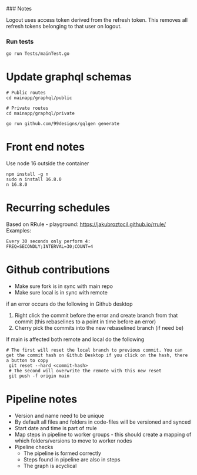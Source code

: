 ### Notes

Logout uses access token derived from the refresh token. This removes all refresh tokens belonging to that user on logout.

### Run tests
```
go run Tests/mainTest.go
```

# Update graphql schemas

```
# Public routes
cd mainapp/graphql/public

# Private routes
cd mainapp/graphql/private

go run github.com/99designs/gqlgen generate
```

# Front end notes
Use node 16 outside the container
```
npm install -g n
sudo n install 16.8.0
n 16.8.0
```

# Recurring schedules
Based on RRule - playground: https://jakubroztocil.github.io/rrule/
Examples: 
```
Every 30 seconds only perform 4:
FREQ=SECONDLY;INTERVAL=30;COUNT=4
```

# Github contributions

- Make sure fork is in sync with main repo
- Make sure local is in sync with remote

if an error occurs do the following in Github desktop
1. Right click the commit before the error and create branch from that commit (this rebaselines to a point in time before an error)
2.  Cherry pick the commits into the new rebaselined branch (if need be)

If main is affected both remote and local do the following
```shell
# The first will reset the local branch to previous commit. You can get the commit hash on Github Desktop if you click on the hash, there a button to copy
 git reset --hard <commit-hash>
 # The second will overwrite the remote with this new reset
 git push -f origin main
```

# Pipeline notes
- Version and name need to be unique
- By default all files and folders in code-files will be versioned and synced
- Start date and time is part of rrule
- Map steps in pipeline to worker groups - this should create a mapping of which folders/versions to move to worker nodes
- Pipeline checks
    - The pipeline is formed correctly
    - Steps found in pipeline are also in steps
    - The graph is acyclical
